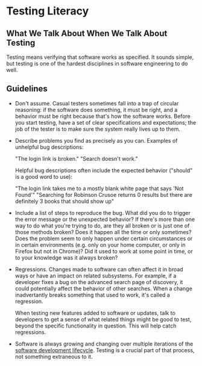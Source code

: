 
# Testing Literacy

## What We Talk About When We Talk About Testing

Testing means verifying that software works as specified. It sounds
simple, but testing is one of the hardest disciplines in software
engineering to do well.

## Guidelines

- Don't assume. Casual testers sometimes fall into a trap of circular
  reasoning: if the software does something, it must be right, and a
  behavior must be right because that's how the software works. Before
  you start testing, have a set of clear specifications and
  expectations; the job of the tester is to make sure the system
  really lives up to them.

- Describe problems you find as precisely as you can. Examples of
  unhelpful bug descriptions:

  "The login link is broken."
  "Search doesn't work."

  Helpful bug descriptions often include the expected behavior
  ("should" is a good word to use):

  "The login link takes me to a mostly blank white page that says 'Not Found'"
  "Searching for Robinson Crusoe returns 0 results but there are definitely 3 books that should show up"

- Include a list of steps to reproduce the bug. What did you do to
  trigger the error message or the unexpected behavior? If there's
  more than one way to do what you're trying to do, are they all
  broken or is just one of those methods broken? Does it happen all
  the time or only sometimes? Does the problem seem to only happen
  under certain circumstances or in certain environments (e.g. only on
  your home computer, or only in Firefox but not in Chrome)? Did it
  used to work at some point in time, or to your knowledge was it
  always broken?

- Regressions. Changes made to software can often affect it in broad
  ways or have an impact on related subsystems. For example, if a
  developer fixes a bug on the advanced search page of discovery, it
  could potentially affect the behavior of other searches. When a
  change inadvertantly breaks something that used to work, it's called
  a regression.

  When testing new features added to software or updates, talk to
  developers to get a sense of what related things might be good to
  test, beyond the specific functionality in question. This will help
  catch regressions.

- Software is always growing and changing over multiple iterations of
  the
  [software development lifecycle](https://www.tutorialspoint.com/software_engineering/software_development_life_cycle.htm).
  Testing is a crucial part of that process, not something extraneous to it.
